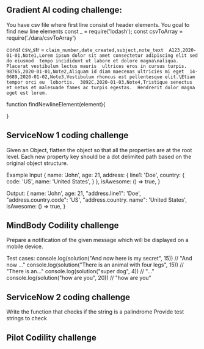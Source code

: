 ## Gradient AI coding challenge:
You have csv file where first line consist of header elements. You goal to find new line elements 
const _ = require('lodash');
const csvToArray = require('./dara/csvToArray')

const csv_str =
`claim_number,date_created,subject,note_text 
A123,2020-01-01,Note1,Lorem ipsum dolor sit amet consectetur adipiscing elit sed do eiusmod 
    tempo incididunt ut labore et dolore magna\naliqua. Placerat vestibulum lectus mauris 
    ultrices eros in cursus turpis. 
98765,2020-01-01,Note2,Aliquam id diam maecenas ultricies mi eget 
14-0689,2020-01-02,Note3,Vestibulum rhoncus est pellentesque elit.\Etiam tempor orci eu 
    lobortis. 
3892C,2020-01-03,Note4,Tristique senectus et netus et malesuade fames ac turpis egestas. 
    Hendrerit dolor magna eget est lorem.`

function findNewlineElement(element){

}

## ServiceNow 1 coding challenge
Given an Object, flatten the object so that all the properties are at the root level.
Each new property key should be a dot delimited path based on the original object structure.

Example
Input
{
    name: 'John',
    age: 21,
    address: {
        line1: 'Doe',
        country: {
            code: 'US',
            name: 'United States',
        }
    },
    isAwesome: () => true,
}

Output:
{
    name: 'John',
    age: 21,
    "address.line1": 'Doe',
    "address.country.code": 'US',
    "address.country. name": 'United States',
    isAwesome: () => true,
}

## MindBody Codility challenge
Prepare a notification of the given message which will be displayed on a mobile device.

Test cases: 
console.log(solution("And now here is my secret", 15)) // "And now ..."
console.log(solution("There is an animal with four legs", 15)) // "There is an..."
console.log(solution("super dog", 4)) // "..."
console.log(solution("how are you", 20)) // "how are you"

## ServiceNow 2 coding challenge
Write the function that checks if the string is a palindrome
Provide test strings to check

## Pilot Codility challenge

